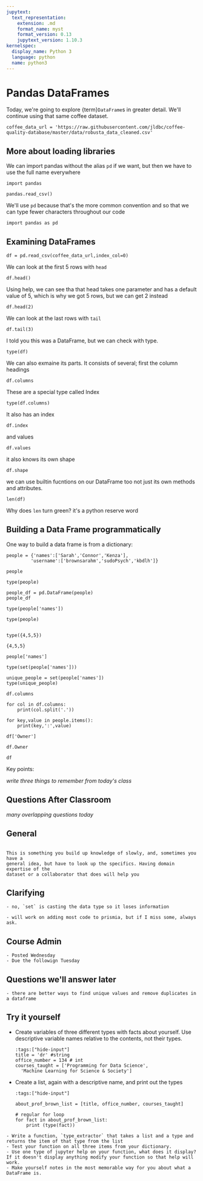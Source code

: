 ```yaml
---
jupytext:
  text_representation:
    extension: .md
    format_name: myst
    format_version: 0.13
    jupytext_version: 1.10.3
kernelspec:
  display_name: Python 3
  language: python
  name: python3
---
```


# Pandas DataFrames



Today, we're going to explore {term}`DataFrame`s in greater detail. We'll continue using
that same coffee dataset.

```{code-cell} ipython3
coffee_data_url = 'https://raw.githubusercontent.com/jldbc/coffee-quality-database/master/data/robusta_data_cleaned.csv'
```
## More about loading libraries
We can import pandas without the alias `pd` if we want, but then we have to use
the full name everywhere
```{code-cell} ipython3
import pandas
```

```{code-cell} ipython3
pandas.read_csv()
```

We'll use `pd` because that's the more common convention and so that we can type
fewer characters throughout our code
```{code-cell} ipython3
import pandas as pd
```

## Examining DataFrames

```{code-cell} ipython3
df = pd.read_csv(coffee_data_url,index_col=0)
```

We can look at the first 5 rows with `head`
```{code-cell} ipython3
df.head()
```

Using help, we can see tha that head takes one parameter and has a default value
of 5, which is why we got 5 rows, but we can get 2 instead

```{code-cell} ipython3
df.head(2)
```

We can look at the last rows with `tail`
```{code-cell} ipython3
df.tail(3)
```


I told you this was a DataFrame, but we can check with type.
```{code-cell} ipython3
type(df)
```

We can also exmaine its parts.  It consists of several; first the column headings

```{code-cell} ipython3
df.columns
```

These are a special type called Index
```{code-cell} ipython3
type(df.columns)
```

It also has an index
```{code-cell} ipython3
df.index
```

and values
```{code-cell} ipython3
df.values
```

it also knows its own shape
```{code-cell} ipython3
df.shape
```

we can use builtin fucntions on our DataFrame too not just its own methods and
attributes.
```{code-cell} ipython3
len(df)
```

Why does `len` turn green?
it's a python reserve word

## Building a Data Frame programmatically

One way to build a data frame is from a dictionary:
```{code-cell} ipython3
people = {'names':['Sarah','Connor','Kenza'],
         'username':['brownsarahm','sudoPsych','kbdlh']}
```

```{code-cell} ipython3
people
```

```{code-cell} ipython3
type(people)
```

```{code-cell} ipython3
people_df = pd.DataFrame(people)
people_df
```

```{code-cell} ipython3
type(people['names'])
```

```{code-cell} ipython3
type(people)
```

```{code-cell} ipython3

type({4,5,5})
```

```{code-cell} ipython3
{4,5,5}
```

```{code-cell} ipython3
people['names']
```

```{code-cell} ipython3
type(set(people['names']))
```

```{code-cell} ipython3
unique_people = set(people['names'])
type(unique_people)
```

```{code-cell} ipython3
df.columns
```

```{code-cell} ipython3
for col in df.columns:
    print(col.split('.'))
```

```{code-cell} ipython3
for key,value in people.items():
    print(key,':',value)
```

```{code-cell} ipython3
df['Owner']
```

```{code-cell} ipython3
df.Owner
```

```{code-cell} ipython3
df
```

Key points:

_write three things to remember from today's class_


## Questions After Classroom

_many overlapping questions today_

## General

```{dropdown} How to know which function to use in certain problems or situations

This is something you build up knowledge of slowly, and, sometimes you have a
general idea, but have to look up the specifics. Having domain expertise of the
dataset or a collaborator that does will help you
```


## Clarifying


```{dropdown} Is there a way to have a set show the duplicates that get discarded?
- no, `set` is casting the data type so it loses information
```



```{dropdown} being able to access the code somewhere without asking to scroll would be nice
- will work on adding most code to prismia, but if I miss some, always ask.
```



## Course Admin

```{dropdown} When will homeworks be posted/due typically?
- Posted Wednesday
- Due the followign Tuesday
```

## Questions we'll answer later


```{dropdown} can you use cast a pandas dataframe into a set?
- there are better ways to find unique values and remove duplicates in a dataframe

```

## Try it yourself


- Create variables of three different types with facts about yourself. Use descriptive variable names relative to the contents, not their types.

  ```{code-cell} ipython3
  :tags:["hide-input"]
  title = 'dr' #string
  office_number = 134 # int
  courses_taught = ['Programming for Data Science',
    'Machine Learning for Science & Society']
  ```
- Create a list, again with a descriptive name, and print out the types

  ```{code-cell} ipython3
  :tags:["hide-input"]

  about_prof_brown_list = [title, office_number, courses_taught]

  # regular for loop
  for fact in about_prof_brown_list:
      print (type(fact))
```
- Write a function, `type_extractor` that takes a list and a type and returns the item of that type from the list
- Test your function on all three items from your dictionary.
- Use one type of jupyter help on your function, what does it display? If it doesn't display anything modify your function so that help will work.
- Make yourself notes in the most memorable way for you about what a DataFrame is.
